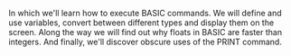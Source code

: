 In which we'll learn how to execute BASIC commands. We will define and use variables, convert between different types and display them on the screen. Along the way we will find out why floats in BASIC are faster than integers. And finally, we'll discover obscure uses of the PRINT command.